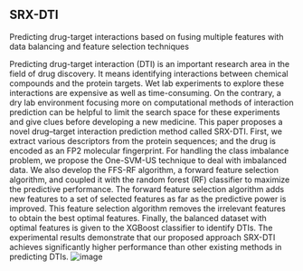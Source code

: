 ## SRX-DTI

Predicting drug-target interactions based on fusing multiple features with data balancing and feature selection techniques

Predicting drug-target interaction (DTI) is an important research area in the field of drug discovery. It means identifying interactions between chemical compounds and the protein targets.  Wet lab experiments to explore these interactions are expensive as well as time-consuming. On the contrary, a dry lab environment focusing more on computational methods of interaction prediction can be helpful to limit the search space for these experiments and give clues before developing a new medicine. This paper proposes a novel drug–target interaction prediction method called SRX-DTI. First, we extract various descriptors from the protein sequences; and the drug is encoded as an FP2 molecular fingerprint. For handling the class imbalance problem, we propose the One-SVM-US technique to deal with imbalanced data. We also develop the FFS-RF algorithm, a forward feature selection algorithm, and coupled it with the random forest (RF) classifier to maximize the predictive performance. The forward feature selection algorithm adds new features to a set of selected features as far as the predictive power is improved. This feature selection algorithm removes the irrelevant features to obtain the best optimal features. Finally, the balanced dataset with optimal features is given to the XGBoost classifier to identify DTIs. The experimental results demonstrate that our proposed approach SRX-DTI achieves significantly higher performance than other existing methods in predicting DTIs. 
![image](https://user-images.githubusercontent.com/72028345/204578716-30f41a3e-0f22-4881-82dc-f0af97e1eb52.png)
